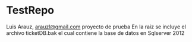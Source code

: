 # TestRepo
Luis Arauz, arauzl@gmail.com
proyecto de prueba
En la raiz se incluye el archivo ticketDB.bak el cual contiene la base de datos en Sqlserver 2012
